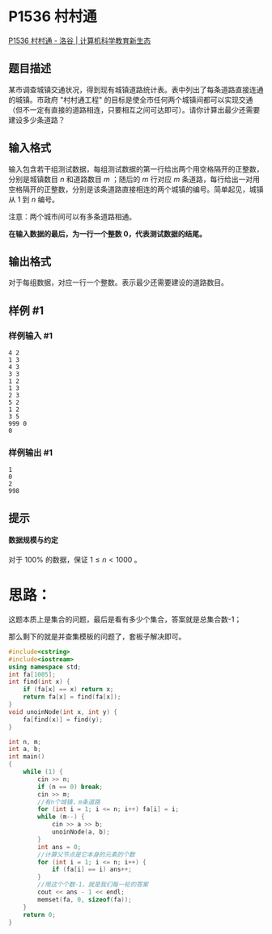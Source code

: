 # P1536 村村通

[P1536 村村通 - 洛谷 | 计算机科学教育新生态](https://www.luogu.com.cn/problem/P1536)

## 题目描述

某市调查城镇交通状况，得到现有城镇道路统计表。表中列出了每条道路直接连通的城镇。市政府 "村村通工程" 的目标是使全市任何两个城镇间都可以实现交通（但不一定有直接的道路相连，只要相互之间可达即可）。请你计算出最少还需要建设多少条道路？

## 输入格式

输入包含若干组测试数据，每组测试数据的第一行给出两个用空格隔开的正整数，分别是城镇数目 $n$ 和道路数目 $m$ ；随后的 $m$ 行对应 $m$ 条道路，每行给出一对用空格隔开的正整数，分别是该条道路直接相连的两个城镇的编号。简单起见，城镇从 $1$ 到 $n$ 编号。

注意：两个城市间可以有多条道路相通。

**在输入数据的最后，为一行一个整数 $0$，代表测试数据的结尾。**

## 输出格式

对于每组数据，对应一行一个整数。表示最少还需要建设的道路数目。

## 样例 #1

### 样例输入 #1

```
4 2
1 3
4 3
3 3
1 2
1 3
2 3
5 2
1 2
3 5
999 0
0
```

### 样例输出 #1

```
1
0
2
998
```

## 提示

#### 数据规模与约定

对于 $100\%$ 的数据，保证 $1 \le n < 1000$ 。

# 思路：

这题本质上是集合的问题，最后是看有多少个集合，答案就是总集合数-1；

那么剩下的就是并查集模板的问题了，套板子解决即可。

```cpp
#include<cstring>
#include<iostream>
using namespace std;
int fa[1005];
int find(int x) {
	if (fa[x] == x) return x;
	return fa[x] = find(fa[x]);
}
void unoinNode(int x, int y) {
	fa[find(x)] = find(y);
}

int n, m;
int a, b;
int main()
{
	while (1) {
		cin >> n;
		if (n == 0) break;
		cin >> m;
		//有n个城镇，m条道路
		for (int i = 1; i <= n; i++) fa[i] = i;
		while (m--) {
			cin >> a >> b;
			unoinNode(a, b);
		}
		int ans = 0;
        //计算父节点是它本身的元素的个数
		for (int i = 1; i <= n; i++) {
			if (fa[i] == i) ans++;
		}
        //用这个个数-1，就是我们每一轮的答案
		cout << ans - 1 << endl;
		memset(fa, 0, sizeof(fa));
	}
	return 0;
}
```

